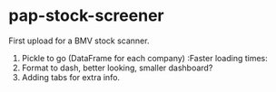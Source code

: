 # pap-stock-screener

First upload for a BMV stock scanner.

1) Pickle to go (DataFrame for each company) :Faster loading times:
2) Format to dash, better looking, smaller dashboard? 
3) Adding tabs for extra info. 
